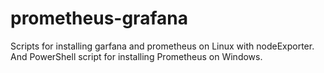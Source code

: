 # prometheus-grafana
Scripts for installing garfana and prometheus on Linux with nodeExporter.
And PowerShell script for installing Prometheus on Windows.
